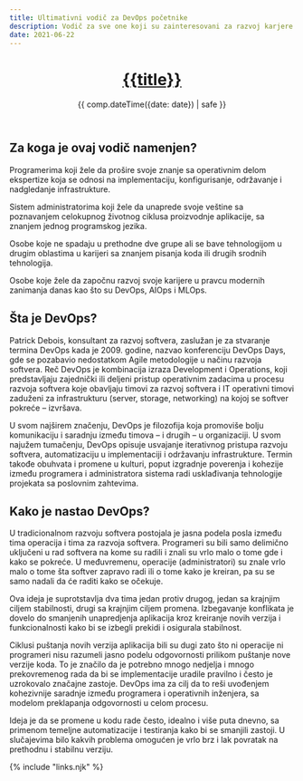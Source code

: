 ```yaml
---
title: Ultimativni vodič za DevOps početnike
description: Vodič za sve one koji su zainteresovani za razvoj karjere u pravcu DevOps 
date: 2021-06-22
---
```


<header>

# [{{title}}](/)

{{ comp.dateTime({date: date}) | safe }}

</header><section>

## Za koga je ovaj vodič namenjen?
Programerima koji žele da prošire svoje znanje sa operativnim delom ekspertize koja se odnosi na implementaciju, konfigurisanje, održavanje i nadgledanje infrastrukture.

Sistem administratorima koji žele da unaprede svoje veštine sa poznavanjem celokupnog životnog ciklusa proizvodnje aplikacije, sa znanjem jednog programskog jezika.

Osobe koje ne spadaju u prethodne dve grupe ali se bave tehnologijom u drugim oblastima u karijeri sa znanjem pisanja koda ili drugih srodnih tehnologija.

Osobe koje žele da započnu razvoj svoje karijere u pravcu modernih zanimanja danas kao što su DevOps, AIOps i MLOps.

## Šta je DevOps?
Patrick Debois, konsultant za razvoj softvera, zaslužan je za stvaranje termina DevOps kada je 2009. godine, nazvao konferenciju DevOps Days, gde se pozabavio nedostatkom Agile metodologije u načinu razvoja softvera.  Reč DevOps je kombinacija izraza Development i Operations, koji predstavljaju zajednički ili deljeni pristup operativnim zadacima u procesu razvoja softvera koje obavljaju timovi za razvoj softvera i IT operativni timovi zaduženi za infrastrukturu (server, storage, networking) na kojoj se softver pokreće – izvršava. 

U svom najširem značenju, DevOps je filozofija koja promoviše bolju komunikaciju i saradnju između timova – i drugih – u organizaciji. U svom najužem tumačenju, DevOps opisuje usvajanje iterativnog pristupa razvoju softvera, automatizaciju u implementaciji i održavanju infrastrukture. Termin takođe obuhvata i promene u kulturi, poput izgradnje poverenja i kohezije između programera i administratora sistema radi usklađivanja tehnologije  projekata sa poslovnim zahtevima.

## Kako je nastao DevOps?
U tradicionalnom razvoju softvera postojala je jasna podela posla između tima operacija i tima za razvoja softvera. Programeri su bili samo delimično uključeni u rad softvera na kome su radili i znali su vrlo malo o tome gde i kako se pokreće. U međuvremenu, operacije (administratori) su znale vrlo malo o tome šta softver zapravo radi ili o tome kako je kreiran, pa su se samo nadali da će raditi kako se očekuje.

Ova ideja je suprotstavlja dva tima jedan protiv drugog, jedan sa krajnjim ciljem stabilnosti, drugi sa krajnjim ciljem promena. Izbegavanje konflikata je dovelo do smanjenih unapredjenja aplikacija kroz kreiranje novih verzija i funkcionalnosti kako bi se izbegli prekidi i osigurala stabilnost.  

Ciklusi puštanja novih verzija aplikacija bili su dugi zato što ni operacije ni programeri nisu razumeli jasno podelu odgovornosti prilikom puštanje nove verzije koda. To je značilo da je potrebno mnogo nedjelja i mnogo prekovremenog rada da bi se implementacije uradile pravilno i često je uzrokovalo značajne zastoje. DevOps ima za cilj da to reši uvođenjem kohezivnije saradnje između programera i operativnih inženjera, sa modelom  preklapanja odgovornosti u celom procesu. 

Ideja je da se promene u kodu rade često, idealno i više puta dnevno, sa primenom temeljne automatizacije i testiranja kako bi se smanjili zastoji. U slučajevima bilo kakvih problema omogućen je vrlo brz i lak povratak na prethodnu i stabilnu verziju.


</section><footer>

</footer>

{% include "links.njk" %}
